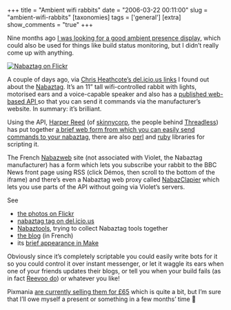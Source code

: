 +++
title = "Ambient wifi rabbits"
date = "2006-03-22 00:11:00"
slug = "ambient-wifi-rabbits"
[taxonomies]
tags = ['general']
[extra]
show_comments = "true"
+++

Nine months ago [I was looking for a good ambient presence display](http://philwilson.org/blog/2005/06/ambient-presence-display.html), which could also be used for things like build status monitoring, but I didn’t really come up with anything.

[![Nabaztag on Flickr](http://static.flickr.com/19/112984923_5136f544dc_m.jpg)](http://www.flickr.com/photos/michal_hargev/112984923/)

A couple of days ago, via [Chris Heathcote’s del.icio.us links](http://del.icio.us/ChrisDodo) I found out about the [Nabaztag](http://www.nabaztag.com/vl/FR/index.jsp). It’s an 11” tall wifi-controlled rabbit with lights, motorised ears and a voice-capable speaker and also has a [published web-based API ](http://www.nabaztag.com/vl/FR/gfx/2/Documentation%20API-revA001_uk.pdf "PDF") so that you can send it commands via the manufacturer’s website. In summary: it’s brilliant.

Using the API, [Harper Reed](http://www.nata2.org/) (of [skinnycorp](http://www.skinnycorp.com/), the people behind [Threadless](http://threadless.com/)) has put together [a brief web form from which you can easily send commands to your nabaztag](http://dopeman.org/nabaztag/), there are also [perl](http://search.cpan.org/%7Ejeteve/Nabaztag-0.01/lib/Nabaztag.pm) and [ruby](http://opensource.reevoo.com/2006/03/13/release-nabaztag-01/) libraries for scripting it.

The French [Nabazweb](http://nabaztag.free.fr/) site (not associated with Violet, the Nabaztag manufacturer) has a form which lets you subscribe your rabbit to the BBC News front page using RSS (click Démos, then scroll to the bottom of the iframe) and there’s even a Nabaztag web proxy called [NabazClapier](http://nabaztools.sourceforge.net/nabazclapier-en.html) which lets you use parts of the API without going via Violet’s servers.

See

- [the photos on Flickr](http://www.flickr.com/photos/tags/nabaztag/)
- [nabaztag tag on del.icio.us](http://del.icio.us/tag/nabaztag)
- [Nabaztools](http://nabaztools.sourceforge.net/), trying to collect Nabaztag tools together
- [the blog](http://guim.typepad.com/nabazblog/) (in French)
- its [brief appearance in Make](http://www.makezine.com/blog/archive/2006/03/virtual_bunny_to_real_world_wi.html?CMP=OTC-0D6B48984890)

Obviously since it’s completely scriptable you could easily write bots for it so you could control it over instant messenger, or let it waggle its ears when one of your friends updates their blogs, or tell you when your build fails (as in fact [Reevoo do](http://opensource.reevoo.com/2006/03/13/release-nabaztag-01/)) or whatever you like!

Pixmania [are currently selling them for £65](http://www.pixmania.co.uk/uk/uk/180596/art/nabaztag/communicating-rabbit-wifi.html#fichetechnique) which is quite a bit, but I’m sure that I’ll owe myself a present or something in a few months’ time 🙂
